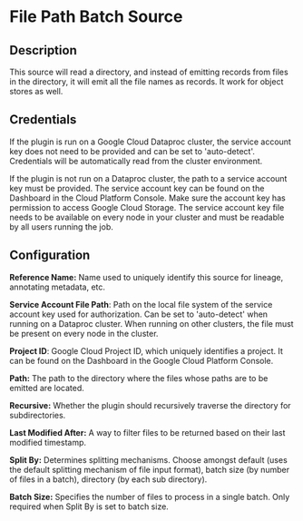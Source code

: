 # File Path Batch Source

Description
-----------
This source will read a directory, and instead of emitting records from files in the directory, it will emit all the
file names as records. It work for object stores as well.

Credentials
-----------
If the plugin is run on a Google Cloud Dataproc cluster, the service account key does not need to be
provided and can be set to 'auto-detect'.
Credentials will be automatically read from the cluster environment.

If the plugin is not run on a Dataproc cluster, the path to a service account key must be provided.
The service account key can be found on the Dashboard in the Cloud Platform Console.
Make sure the account key has permission to access Google Cloud Storage.
The service account key file needs to be available on every node in your cluster and
must be readable by all users running the job.

Configuration
-------------

**Reference Name:** Name used to uniquely identify this source for lineage, annotating metadata, etc.

**Service Account File Path**: Path on the local file system of the service account key used for
authorization. Can be set to 'auto-detect' when running on a Dataproc cluster.
When running on other clusters, the file must be present on every node in the cluster.

**Project ID**: Google Cloud Project ID, which uniquely identifies a project. It can be found on the Dashboard in the
Google Cloud Platform Console.

**Path:** The path to the directory where the files whose paths are to be emitted are located.

**Recursive:** Whether the plugin should recursively traverse the directory for subdirectories.

**Last Modified After:** A way to filter files to be returned based on their last modified timestamp.

**Split By:** Determines splitting mechanisms. Choose amongst default (uses the default splitting mechanism of file
input format), batch size (by number of files in a batch), directory (by each sub directory).

**Batch Size:** Specifies the number of files to process in a single batch. Only required when Split By is set to batch
size.
